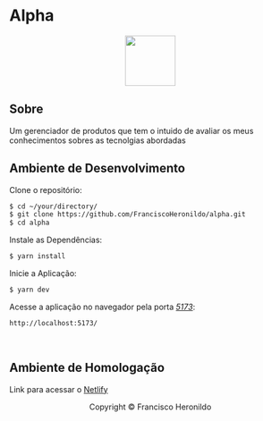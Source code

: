 # Alpha

<div align="center"><img src= "https://external-content.duckduckgo.com/iu/?u=http%3A%2F%2Fassets.stickpng.com%2Fimages%2F587185c57b7f6103e35c6cc6.png&f=1&nofb=1&ipt=548f2bc357a5bfe3a9df6ca6e28398cf266730e1813719865ad582ca5ea9ee2c&ipo=images"  width="90px" hight="auto"/></div>

## Sobre

Um gerenciador de produtos que tem o intuido de avaliar os meus conhecimentos sobres as tecnolgias abordadas

## Ambiente de Desenvolvimento

Clone o repositório:

```bash
$ cd ~/your/directory/
$ git clone https://github.com/FranciscoHeronildo/alpha.git
$ cd alpha
```

Instale as Dependências:

```bash
$ yarn install
```

Inicie a Aplicação:

```bash
$ yarn dev
```

Acesse a aplicação no navegador pela porta [_5173_](http://localhost:5173/):

```
http://localhost:5173/
```

<br>

## Ambiente de Homologação

Link para acessar o [Netlify](https://netlify.app/)

<div align="center"><p>Copyright &copy; Francisco Heronildo</p></div>
